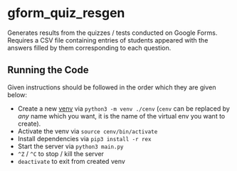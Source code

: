 # gform_quiz_resgen

Generates results from the quizzes / tests conducted on Google Forms. Requires a CSV file containing entries of students appeared with the answers filled by them corresponding to each question.

## Running the Code
Given instructions should be followed in the order which they are given below:  
* Create a new [venv](https://docs.python.org/3/library/venv.html) via `python3 -m venv ./cenv` (`cenv` can be replaced by _any_ name which you want, it is the name of the virtual env you want to create).
* Activate the venv via `source cenv/bin/activate`
* Install dependencies via `pip3 install -r rex`
* Start the server via `python3 main.py`
* `^Z` / `^C` to stop / kill the server
* `deactivate` to exit from created venv
